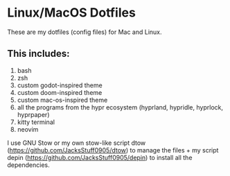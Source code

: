 # Linux/MacOS Dotfiles

These are my dotfiles (config files) for Mac and Linux.

## This includes:
1. bash
2. zsh
3. custom godot-inspired theme
4. custom doom-inspired theme
5. custom mac-os-inspired theme
6. all the programs from the hypr ecosystem (hyprland, hypridle, hyprlock, hyprpaper)
7. kitty terminal
8. neovim


I use GNU Stow or my own stow-like script dtow (https://github.com/JacksStuff0905/dtow) to manage the files + my script depin (https://github.com/JacksStuff0905/depin) to install all the dependencies.
